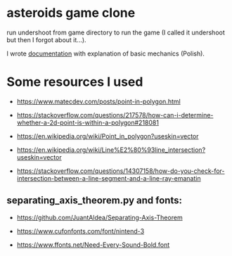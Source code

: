 # asteroids game clone
run undershoot from game directory to run the game (I called it undershoot but then I forgot about it...).

I wrote [documentation](docs/specyfikacja.pdf) with explanation of basic mechanics (Polish).


# Some resources I used
* https://www.matecdev.com/posts/point-in-polygon.html

* https://stackoverflow.com/questions/217578/how-can-i-determine-whether-a-2d-point-is-within-a-polygon#218081
* https://en.wikipedia.org/wiki/Point_in_polygon?useskin=vector
* https://en.wikipedia.org/wiki/Line%E2%80%93line_intersection?useskin=vector


* https://stackoverflow.com/questions/14307158/how-do-you-check-for-intersection-between-a-line-segment-and-a-line-ray-emanatin

## separating_axis_theorem.py and fonts:
* https://github.com/JuantAldea/Separating-Axis-Theorem

* https://www.cufonfonts.com/font/nintend-3
* https://www.ffonts.net/Need-Every-Sound-Bold.font
